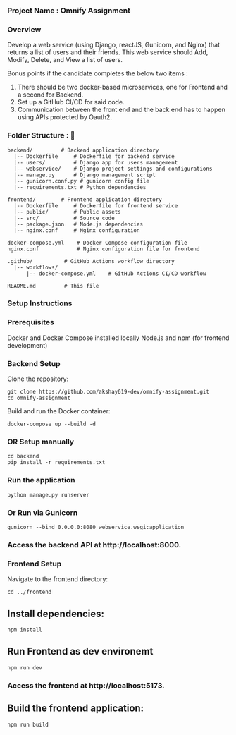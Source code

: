 ### Project Name : Omnify Assignment

### Overview

Develop a web service (using Django, reactJS, Gunicorn, and Nginx) that returns a list of users and their friends. 
This web service should Add, Modify, Delete, and View a list of users.

Bonus points if the candidate completes the below two items :

1. There should be two docker-based microservices, one for Frontend and a second for Backend. 
2. Set up a GitHub CI/CD for said code.
3. Communication between the front end and the back end has to happen using APIs protected by Oauth2.




### Folder Structure : 📂


```shell
backend/         # Backend application directory
  |-- Dockerfile     # Dockerfile for backend service
  |-- users/         # Django app for users management
  |-- webservice/    # Django project settings and configurations
  |-- manage.py      # Django management script
  |-- gunicorn.conf.py # gunicorn config file
  |-- requirements.txt # Python dependencies

frontend/        # Frontend application directory
  |-- Dockerfile     # Dockerfile for frontend service
  |-- public/        # Public assets
  |-- src/           # Source code
  |-- package.json   # Node.js dependencies
  |-- nginx.conf     # Nginx configuration 
  
docker-compose.yml    # Docker Compose configuration file
nginx.conf            # Nginx configuration file for frontend

.github/          # GitHub Actions workflow directory
  |-- workflows/
      |-- docker-compose.yml    # GitHub Actions CI/CD workflow

README.md         # This file

```

### Setup Instructions

### Prerequisites
Docker and Docker Compose installed locally
Node.js and npm (for frontend development)

### Backend Setup

Clone the repository:

```shell
git clone https://github.com/akshay619-dev/omnify-assignment.git
cd omnify-assignment
```

Build and run the Docker container:

```shell
docker-compose up --build -d
```

### OR Setup manually

```shell
cd backend
pip install -r requirements.txt
```
### Run the application 
```shell
python manage.py runserver
```

### Or Run via Gunicorn

```shell
gunicorn --bind 0.0.0.0:8080 webservice.wsgi:application
```


### Access the backend API at http://localhost:8000.

### Frontend Setup

Navigate to the frontend directory:

```shell
cd ../frontend
```
## Install dependencies:

```shell
npm install
```
## Run Frontend as dev environemt

```shell
npm run dev
```

### Access the frontend at http://localhost:5173.

## Build the frontend application:

```shell
npm run build
```




